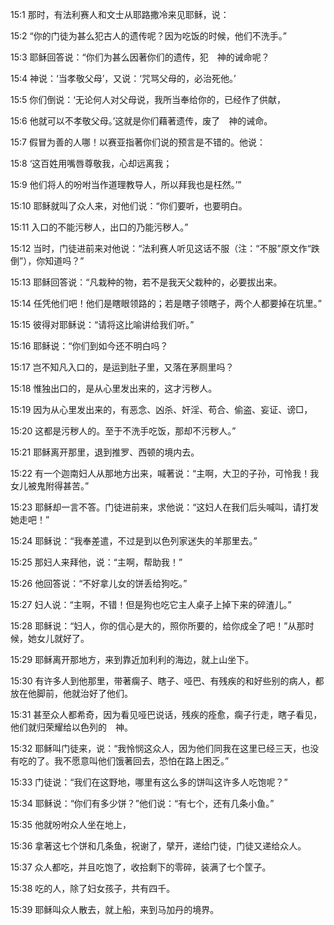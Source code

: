 <a id="1"></a>15:1  那时，有法利赛人和文士从耶路撒冷来见耶稣，说：  

<a id="2"></a>15:2  “你的门徒为甚么犯古人的遗传呢？因为吃饭的时候，他们不洗手。”  

<a id="3"></a>15:3  耶稣回答说：“你们为甚么因著你们的遗传，犯　神的诫命呢？  

<a id="4"></a>15:4  神说：‘当孝敬父母’，又说：‘咒骂父母的，必治死他。’  

<a id="5"></a>15:5  你们倒说：‘无论何人对父母说，我所当奉给你的，已经作了供献，  

<a id="6"></a>15:6  他就可以不孝敬父母。’这就是你们藉著遗传，废了　神的诫命。  

<a id="7"></a>15:7  假冒为善的人哪！以赛亚指著你们说的预言是不错的。他说：  

<a id="8"></a>15:8  ‘这百姓用嘴唇尊敬我，心却远离我；  

<a id="9"></a>15:9  他们将人的吩咐当作道理教导人，所以拜我也是枉然。’”  

<a id="10"></a>15:10  耶稣就叫了众人来，对他们说：“你们要听，也要明白。  

<a id="11"></a>15:11  入口的不能污秽人，出口的乃能污秽人。”  

<a id="12"></a>15:12  当时，门徒进前来对他说：“法利赛人听见这话不服（注：“不服”原文作“跌倒”），你知道吗？”  

<a id="13"></a>15:13  耶稣回答说：“凡栽种的物，若不是我天父栽种的，必要拔出来。  

<a id="14"></a>15:14  任凭他们吧！他们是瞎眼领路的；若是瞎子领瞎子，两个人都要掉在坑里。”  

<a id="15"></a>15:15  彼得对耶稣说：“请将这比喻讲给我们听。”  

<a id="16"></a>15:16  耶稣说：“你们到如今还不明白吗？  

<a id="17"></a>15:17  岂不知凡入口的，是运到肚子里，又落在茅厕里吗？  

<a id="18"></a>15:18  惟独出口的，是从心里发出来的，这才污秽人。  

<a id="19"></a>15:19  因为从心里发出来的，有恶念、凶杀、奸淫、苟合、偷盗、妄证、谤□，  

<a id="20"></a>15:20  这都是污秽人的。至于不洗手吃饭，那却不污秽人。”  

<a id="21"></a>15:21  耶稣离开那里，退到推罗、西顿的境内去。  

<a id="22"></a>15:22  有一个迦南妇人从那地方出来，喊著说：“主啊，大卫的子孙，可怜我！我女儿被鬼附得甚苦。”  

<a id="23"></a>15:23  耶稣却一言不答。门徒进前来，求他说：“这妇人在我们后头喊叫，请打发她走吧！”  

<a id="24"></a>15:24  耶稣说：“我奉差遣，不过是到以色列家迷失的羊那里去。”  

<a id="25"></a>15:25  那妇人来拜他，说：“主啊，帮助我！”  

<a id="26"></a>15:26  他回答说：“不好拿儿女的饼丢给狗吃。”  

<a id="27"></a>15:27  妇人说：“主啊，不错！但是狗也吃它主人桌子上掉下来的碎渣儿。”  

<a id="28"></a>15:28  耶稣说：“妇人，你的信心是大的，照你所要的，给你成全了吧！”从那时候，她女儿就好了。  

<a id="29"></a>15:29  耶稣离开那地方，来到靠近加利利的海边，就上山坐下。  

<a id="30"></a>15:30  有许多人到他那里，带著瘸子、瞎子、哑巴、有残疾的和好些别的病人，都放在他脚前，他就治好了他们。  

<a id="31"></a>15:31  甚至众人都希奇，因为看见哑巴说话，残疾的痊愈，瘸子行走，瞎子看见，他们就归荣耀给以色列的　神。  

<a id="32"></a>15:32  耶稣叫门徒来，说：“我怜悯这众人，因为他们同我在这里已经三天，也没有吃的了。我不愿意叫他们饿著回去，恐怕在路上困乏。”  

<a id="33"></a>15:33  门徒说：“我们在这野地，哪里有这么多的饼叫这许多人吃饱呢？”  

<a id="34"></a>15:34  耶稣说：“你们有多少饼？”他们说：“有七个，还有几条小鱼。”  

<a id="35"></a>15:35  他就吩咐众人坐在地上，  

<a id="36"></a>15:36  拿著这七个饼和几条鱼，祝谢了，擘开，递给门徒，门徒又递给众人。  

<a id="37"></a>15:37  众人都吃，并且吃饱了，收拾剩下的零碎，装满了七个筐子。  

<a id="38"></a>15:38  吃的人，除了妇女孩子，共有四千。  

<a id="39"></a>15:39  耶稣叫众人散去，就上船，来到马加丹的境界。  
